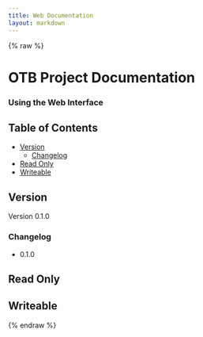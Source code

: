 ```yaml
---
title: Web Documentation
layout: markdown
---
```


{% raw %}
# OTB Project Documentation

### Using the Web Interface

## Table of Contents

- [Version](#version)
	- [Changelog](#changelog)
- [Read Only](#read-only)
- [Writeable](#writeable)

## Version

Version 0.1.0

### Changelog
* 0.1.0

## Read Only

## Writeable

{% endraw %}
